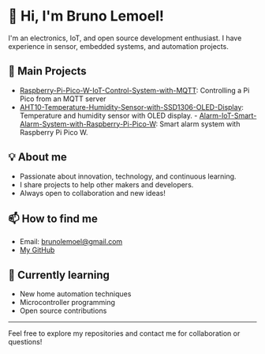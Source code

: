 # 👋 Hi, I'm Bruno Lemoel!

I'm an electronics, IoT, and open source development enthusiast. I have experience in sensor, embedded systems, and automation projects.

## 🚀 Main Projects

- [Raspberry-Pi-Pico-W-IoT-Control-System-with-MQTT](https://github.com/BrunoLemoel/Raspberry-Pi-Pico-W-IoT-Control-System-with-MQTT): Controlling a Pi Pico from an MQTT server
- [AHT10-Temperature-Humidity-Sensor-with-SSD1306-OLED-Display](https://github.com/BrunoLemoel/AHT10-Temperature-Humidity-Sensor-with-SSD1306-OLED-Display): Temperature and humidity sensor with OLED display. - [Alarm-IoT-Smart-Alarm-System-with-Raspberry-Pi-Pico-W](https://github.com/BrunoLemoel/Alarm-IoT-Smart-Alarm-System-with-Raspberry-Pi-Pico-W): Smart alarm system with Raspberry Pi Pico W.

## 💡 About me

- Passionate about innovation, technology, and continuous learning.
- I share projects to help other makers and developers.
- Always open to collaboration and new ideas!

## 📫 How to find me

- Email: brunolemoel@gmail.com
- [My GitHub](https://github.com/BrunoLemoel)

## 🌱 Currently learning

- New home automation techniques
- Microcontroller programming
- Open source contributions

---

Feel free to explore my repositories and contact me for collaboration or questions!
